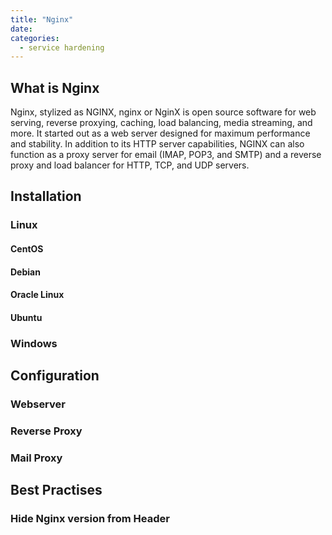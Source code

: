 ```yaml
---
title: "Nginx"
date: 
categories:
  - service hardening
---
```


## What is Nginx
Nginx, stylized as NGINX, nginx or NginX is open source software for web serving, reverse proxying, caching, load balancing, media streaming, and more. It started out as a web server designed for maximum performance and stability. In addition to its HTTP server capabilities, NGINX can also function as a proxy server for email (IMAP, POP3, and SMTP) and a reverse proxy and load balancer for HTTP, TCP, and UDP servers.

## Installation

### Linux

#### CentOS
#### Debian
#### Oracle Linux
#### Ubuntu

### Windows

## Configuration

### Webserver
### Reverse Proxy
### Mail Proxy

## Best Practises

### Hide Nginx version from Header

